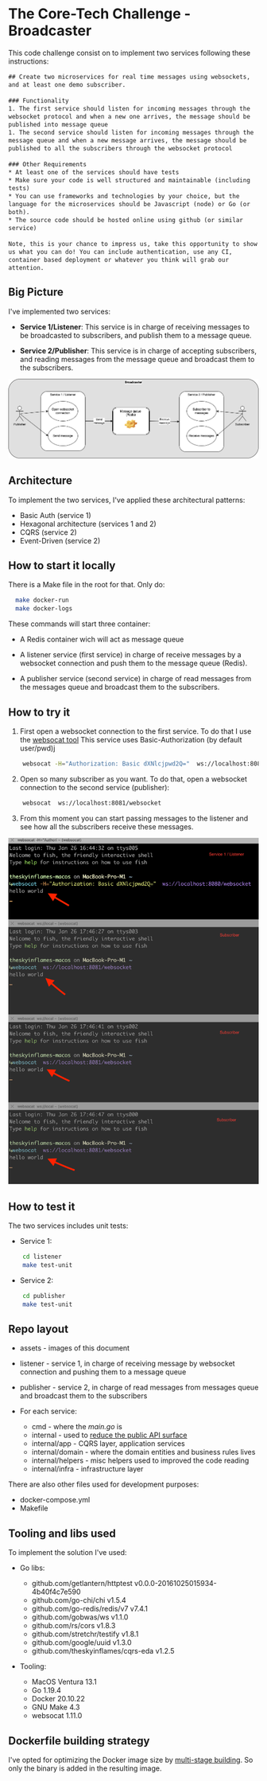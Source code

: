 # The Core-Tech Challenge - Broadcaster
This code challenge consist on to implement two services following these instructions:
```
## Create two microservices for real time messages using websockets, and at least one demo subscriber.

### Functionality
1. The first service should listen for incoming messages through the websocket protocol and when a new one arrives, the message should be published into message queue
1. The second service should listen for incoming messages through the message queue and when a new message arrives, the message should be published to all the subscribers through the websocket protocol

### Other Requirements
* At least one of the services should have tests
* Make sure your code is well structured and maintainable (including tests)
* You can use frameworks and technologies by your choice, but the language for the microservices should be Javascript (node) or Go (or both).
* The source code should be hosted online using github (or similar service)

Note, this is your chance to impress us, take this opportunity to show us what you can do! You can include authentication, use any CI, container based deployment or whatever you think will grab our attention.
```

## Big Picture

I've implemented two services:

* **Service 1/Listener**: This service is in charge of receiving messages to be broadcasted to subscribers, and publish them to a message queue.

* **Service 2/Publisher**: This service is in charge of accepting subscribers, and reading messages from the message queue and broadcast them to the subscribers.

![big picture](./assets/broadcaster.png)

## Architecture

To implement the two services, I've applied these architectural patterns:

* Basic Auth (service 1)
* Hexagonal architecture (services 1 and 2)
* CQRS (service 2)
* Event-Driven (service 2)

## How to start it locally

There is a Make file in the root for that. Only do:

```sh
  make docker-run
  make docker-logs
```

These commands will start three container:

* A Redis container wich will act as message queue

* A listener service (first service) in charge of receive messages by a websocket connection and push them to the message queue (Redis).

* A publisher service (second service) in charge of read messages from the messages queue and broadcast them to the subscribers.

## How to try it

1. First open a websocket connection to the first service. To do that I use the [websocat tool](https://github.com/vi/websocat) This service uses Basic-Authorization (by default user/pwd)j

```sh
    websocat -H="Authorization: Basic dXNlcjpwd2Q="  ws://localhost:8080/websocket
```

2. Open so many subscriber as you want. To do that, open a websocket connection to the second service (publisher):

```sh
    websocat  ws://localhost:8081/websocket
```

3. From this moment you can start passing messages to the listener and see how all the subscribers receive these messages.

![screenshot](./assets/Screenshot.png)

## How to test it

The two services includes unit tests:

* Service 1:

```sh
    cd listener
    make test-unit
```

* Service 2:

```sh
    cd publisher
    make test-unit
```

## Repo layout

* assets - images of this document
* listener - service 1, in charge of receiving message by websocket connection and pushing them to a message queue
* publisher - service 2, in charge of read messages from messages queue and broadcast them to the subscribers

* For each service:
    * cmd - where the *main.go* is
    * internal - used to [reduce the public API surface](https://dave.cheney.net/2019/10/06/use-internal-packages-to-reduce-your-public-api-surface)
    * internal/app - CQRS layer, application services
    * internal/domain - where the domain entities and business rules lives
    * internal/helpers - misc helpers used to improved the code reading
    * internal/infra - infrastructure layer

There are also other files used for development purposes:

  * docker-compose.yml 
  * Makefile

## Tooling and libs used

To implement the solution I've used:

* Go libs:
	* github.com/getlantern/httptest v0.0.0-20161025015934-4b40f4c7e590
	* github.com/go-chi/chi v1.5.4
	* github.com/go-redis/redis/v7 v7.4.1
	* github.com/gobwas/ws v1.1.0
	* github.com/rs/cors v1.8.3
	* github.com/stretchr/testify v1.8.1
	* github.com/google/uuid v1.3.0
	* github.com/theskyinflames/cqrs-eda v1.2.5

* Tooling:
  * MacOS Ventura 13.1
  * Go 1.19.4
  * Docker 20.10.22
  * GNU Make 4.3
  * websocat 1.11.0

## Dockerfile building strategy

I've opted for optimizing the Docker image size by [multi-stage building](https://docs.docker.com/build/building/multi-stage/). So only the binary is added in the resulting image.
